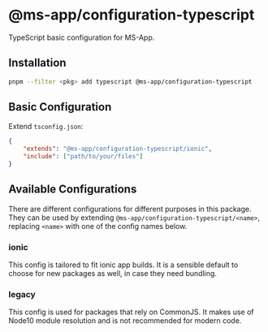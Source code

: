 # @ms-app/configuration-typescript

TypeScript basic configuration for MS-App.

## Installation

```bash
pnpm --filter <pkg> add typescript @ms-app/configuration-typescript
```

## Basic Configuration

Extend `tsconfig.json`:

```json
{
    "extends": "@ms-app/configuration-typescript/ionic",
    "include": ["path/to/your/files"]
}
```

## Available Configurations

There are different configurations for different purposes in this package. They can be used by extending `@ms-app/configuration-typescript/<name>`, replacing `<name>` with one of the config names below.

### ionic

This config is tailored to fit ionic app builds. It is a sensible default to choose for new packages as well, in case they need bundling.

### legacy

This config is used for packages that rely on CommonJS. It makes use of Node10 module resolution and is not recommended for modern code.

